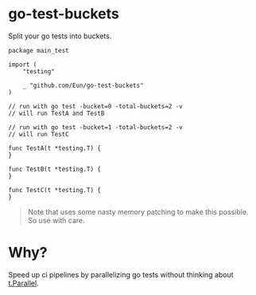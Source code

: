 # go-test-buckets
Split your go tests into buckets.

```golang
package main_test

import (
	"testing"

	_ "github.com/Eun/go-test-buckets"
)

// run with go test -bucket=0 -total-buckets=2 -v
// will run TestA and TestB

// run with go test -bucket=1 -total-buckets=2 -v
// will run TestC

func TestA(t *testing.T) {
}

func TestB(t *testing.T) {
}

func TestC(t *testing.T) {
}
```

> Note that uses some nasty memory patching to make this possible. So use with care.

# Why?
Speed up ci pipelines by parallelizing go tests without thinking about [t.Parallel](https://golang.org/pkg/testing/#T.Parallel).